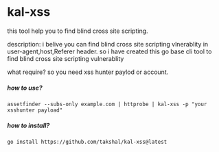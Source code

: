 # kal-xss
this tool help you to find blind  cross site scripting.


description: i belive you can find blind cross site scripting vlnerablity in user-agent,host,Referer header. so i have created this go base cli tool to find blind cross site scripting vulnerablity

what require?
so you need xss hunter paylod or account.

<h5>how to use?</h5>

``` assetfinder --subs-only example.com | httprobe | kal-xss -p "your xsshunter payload" ```

<h5>how to install?</h5>

``` go install https://github.com/takshal/kal-xss@latest ```
